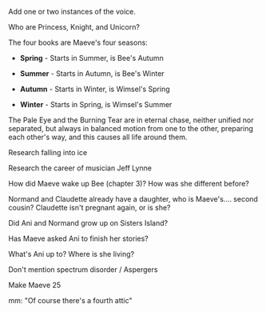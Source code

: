 Add one or two instances of the voice.  

Who are Princess, Knight, and Unicorn?

The four books are Maeve's four seasons:

- **Spring** - Starts in Summer, is Bee's Autumn

- **Summer** - Starts in Autumn, is Bee's Winter

- **Autumn** - Starts in Winter, is Wimsel's Spring

- **Winter** - Starts in Spring, is Wimsel's Summer

The Pale Eye and the Burning Tear are in eternal chase, neither unified nor separated, but always in balanced motion from one to the other, preparing each other's way, and this causes all life around them.

Research falling into ice

Research the career of musician Jeff Lynne

How did Maeve wake up Bee (chapter 3)? How was she different before?

Normand and Claudette already have a daughter, who is Maeve's.... second cousin? Claudette isn't pregnant again, or is she?

Did Ani and Normand grow up on Sisters Island?

Has Maeve asked Ani to finish her stories?

What's Ani up to? Where is she living?

Don't mention spectrum disorder / Aspergers

Make Maeve 25

mm: "Of course there's a fourth attic"
